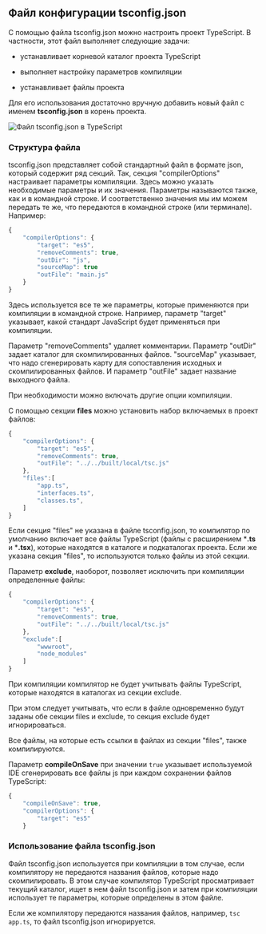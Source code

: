 ## Файл конфигурации tsconfig.json

С помощью файла tsconfig.json можно настроить проект TypeScript. В частности, этот файл выполняет следующие задачи:

- устанавливает корневой каталог проекта TypeScript

- выполняет настройку параметров компиляции

- устанавливает файлы проекта

Для его использования достаточно вручную добавить новый файл с именем **tsconfig.json** в корень проекта.

![Файл tsconfig.json в TypeScript](https://metanit.com/web/typescript/pics/17.png)

### Структура файла

tsconfig.json представляет собой стандартный файл в формате json, который содержит ряд секций. Так, секция "compilerOptions" настраивает параметры компиляции. 
Здесь можно указать необходимые параметры и их значения. Параметры называются также, как и в командной строке. И соответственно значения мы им можем передать те же, 
что передаются в командной строке (или терминале). Например:

```ts
{
    "compilerOptions": {
        "target": "es5",
        "removeComments": true,
        "outDir": "js",
        "sourceMap": true
        "outFile": "main.js"
    }
}
```

Здесь используется все те же параметры, которые применяются при компиляции в командной строке. Например, параметр "target" указывает, какой стандарт JavaScript 
будет применяться при компиляции.

Параметр "removeComments" удаляет комментарии. Параметр "outDir" задает каталог для скомпилированных файлов. "sourceMap" указывает, что надо сгенерировать 
карту для сопоставления исходных и скомпилированных файлов. И параметр "outFile" задает название выходного файла.

При необходимости можно включать другие опции компиляции.

С помощью секции **files** можно установить набор включаемых в проект файлов:

```ts
{
    "compilerOptions": {
        "target": "es5",
        "removeComments": true,
        "outFile": "../../built/local/tsc.js"
    },
    "files":[
        "app.ts",
        "interfaces.ts",
        "classes.ts",
    ]
}
```

Если секция "files" не указана в файле tsconfig.json, то компилятор по умолчанию включает все файлы TypeScript 
(файлы с расширением ***.ts** и ***.tsx**), которые находятся в каталоге и подкаталогах проекта. 
Если же указана секция "files", то используются только файлы из этой секции.

Параметр **exclude**, наоборот, позволяет исключить при компиляции определенные файлы:

```ts
{
    "compilerOptions": {
        "target": "es5",
        "removeComments": true,
        "outFile": "../../built/local/tsc.js"
    },
    "exclude":[
        "wwwroot",
        "node_modules"
    ]
}
```

При компиляции компилятор не будет учитывать файлы TypeScript, которые находятся в каталогах из секции exclude.

При этом следует учитывать, что если в файле одновременно будут заданы обе секции files и exclude, то секция exclude будет игнорироваться.

Все файлы, на которые есть ссылки в файлах из секции "files", также компилируются.

Параметр **compileOnSave** при значении `true` указывает используемой IDE сгенерировать 
все файлы js при каждом сохранении файлов TypeScript:

```ts
{
    "compileOnSave": true,
    "compilerOptions": {
        "target": "es5"
    }
```

### Использование файла tsconfig.json

Файл tsconfig.json используется при компиляции в том случае, если компилятору не передаются названия файлов, которые надо скомпилировать. В 
этом случае компилятор TypeScript просматривает текущий каталог, ищет в нем файл tsconfig.json и затем при компиляции использует те параметры, которые определены в этом файле.

Если же компилятору передаются названия файлов, например, `tsc app.ts`, то файл tsconfig.json игнорируется.




